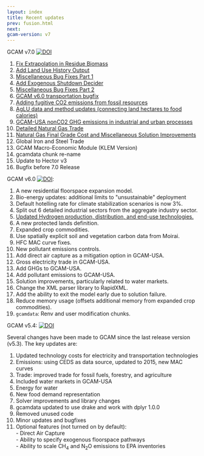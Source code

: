 ```yaml
---
layout: index
title: Recent updates
prev: fusion.html
next: 
gcam-version: v7
---
```


GCAM v7.0 [![DOI](https://zenodo.org/badge/DOI/10.5281/zenodo.8010145.svg)](https://doi.org/10.5281/zenodo.8010145)
1. [Fix Extrapolation in Residue Biomass](cmp/366-Fix_Extrapolation_in_Residue_Biomass.pdf)
2. [Add Land Use History Output](cmp/365-Add_Land_Use_History_Output.pdf)
3. [Miscellaneous Bug Fixes Part 1](cmp/371-Miscellaneous_Bug_Fixes.pdf)
4. [Add Exogenous Shutdown Decider](cmp/373-Add_Exogenous_Shutdown_Decider.pdf)
5. [Miscellaneous Bug Fixes Part 2](cmp/375-Miscellaneous_Bugfixes.pdf)
6. [GCAM v6.0 transportation bugfix](cmp/367-GCAM_v6.0_transportation_bugfix.pdf)
7. [Adding fugitive CO2 emissions from fossil resources](cmp/368-Adding_fugitive_CO2_emissions.pdf)
8. [AgLU data and method updates (connecting land hectares to food calories)](cmp/360_AgLU_data_and_methods.pdf)
9. [GCAM-USA nonCO2 GHG emissions in industrial and urban processes](cmp/379-GCAM-USA_nonco2_industrial_urban_proc.pdf)
10. [Detailed Natural Gas Trade](cmp/350-Detailed_Natural_Trade.pdf)
11. [Natural Gas Final Grade Cost and Miscellaneous Solution Improvements](cmp/388-Natural_Gas_Final_Grade_Cost.pdf)
12. Global Iron and Steel Trade
13. GCAM Macro-Economic Module (KLEM Version)
14. gcamdata chunk re-name
15. Update to Hector v3
16. Bugfix before 7.0 Release

GCAM v6.0 [![DOI](https://zenodo.org/badge/DOI/10.5281/zenodo.6619287.svg)](https://doi.org/10.5281/zenodo.6619287):
1. A new residential floorspace expansion model.
2. Bio-energy updates: additional limits to "unsustainable" deployment
3. Default hotelling rate for climate stabilization scenarios is now 3%.
4. Split out 6 detailed industrial sectors from the aggregate industry sector.
5. [Updated Hydrogen production, distribution, and end-use technologies.](cmp/359-Hydrogen_and_transportation.pdf)
6. A new protected lands definition.
7. Expanded crop commodities.
8. Use spatially explicit soil and vegetation carbon data from Moirai.
9. HFC MAC curve fixes.
10. New pollutant emissions controls.
11. Add direct air capture as a mitigation option in GCAM-USA.
12. Gross electricity trade in GCAM-USA.
13. Add GHGs to GCAM-USA.
14. Add pollutant emissions to GCAM-USA.
15. Solution improvements, particularly related to water markets.
16. Change the XML parser library to RapidXML.
17. Add the ability to exit the model early due to solution failure.
18. Reduce memory usage (offsets additional memory from expanded crop commodities).
19. `gcamdata`: Renv and user modification chunks.

GCAM v5.4: [![DOI](https://zenodo.org/badge/DOI/10.5281/zenodo.5093192.svg)](https://doi.org/10.5281/zenodo.5093192)

Several changes have been made to GCAM since the last release version (v5.3). The key updates are:
 1. Updated technology costs for electricity and transportation technologies
 2. Emissions: using CEDS as data source, updated to 2015, new MAC curves
 3. Trade: improved trade for fossil fuels, forestry, and agriculture
 4. Included water markets in GCAM-USA
 5. Energy for water
 6. New food demand representation
 7. Solver improvements and library changes
 8. gcamdata updated to use drake and work with dplyr 1.0.0
 9. Removed unused code
 10. Minor updates and bugfixes
 11. Optional features (not turned on by default):   
	- Direct Air Capture  
	- Ability to specify exogenous floorspace pathways  
	- Ability to scale CH<sub>4</sub> and N<sub>2</sub>O emissions to EPA inventories  

